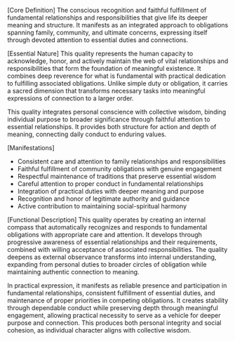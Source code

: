 [Core Definition]
The conscious recognition and faithful fulfillment of fundamental relationships and responsibilities that give life its deeper meaning and structure. It manifests as an integrated approach to obligations spanning family, community, and ultimate concerns, expressing itself through devoted attention to essential duties and connections.

[Essential Nature]
This quality represents the human capacity to acknowledge, honor, and actively maintain the web of vital relationships and responsibilities that form the foundation of meaningful existence. It combines deep reverence for what is fundamental with practical dedication to fulfilling associated obligations. Unlike simple duty or obligation, it carries a sacred dimension that transforms necessary tasks into meaningful expressions of connection to a larger order.

This quality integrates personal conscience with collective wisdom, binding individual purpose to broader significance through faithful attention to essential relationships. It provides both structure for action and depth of meaning, connecting daily conduct to enduring values.

[Manifestations]
- Consistent care and attention to family relationships and responsibilities
- Faithful fulfillment of community obligations with genuine engagement
- Respectful maintenance of traditions that preserve essential wisdom
- Careful attention to proper conduct in fundamental relationships
- Integration of practical duties with deeper meaning and purpose
- Recognition and honor of legitimate authority and guidance
- Active contribution to maintaining social-spiritual harmony

[Functional Description]
This quality operates by creating an internal compass that automatically recognizes and responds to fundamental obligations with appropriate care and attention. It develops through progressive awareness of essential relationships and their requirements, combined with willing acceptance of associated responsibilities. The quality deepens as external observance transforms into internal understanding, expanding from personal duties to broader circles of obligation while maintaining authentic connection to meaning.

In practical expression, it manifests as reliable presence and participation in fundamental relationships, consistent fulfillment of essential duties, and maintenance of proper priorities in competing obligations. It creates stability through dependable conduct while preserving depth through meaningful engagement, allowing practical necessity to serve as a vehicle for deeper purpose and connection. This produces both personal integrity and social cohesion, as individual character aligns with collective wisdom.